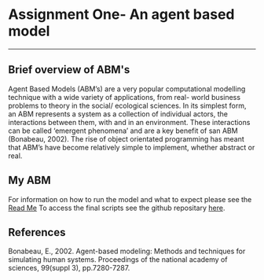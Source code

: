 # Assignment One- An agent based model
---
## Brief overview of ABM's
Agent Based Models (ABM’s) are a very popular computational modelling technique with a wide variety of applications, from real- world business problems to theory in the social/ ecological sciences. In its simplest form, an ABM represents a system as a collection of individual actors, the interactions between them, with and in an environment. These interactions can be called ‘emergent phenomena’ and are a key benefit of san ABM  (Bonabeau, 2002). The rise of object orientated programming has meant that ABM’s have become relatively simple to implement, whether abstract or real. 

## My ABM
For information on how to run the model and what to expect please see the [Read Me](https://github.com/gladyskenyon/Agent-Based-Model/blob/main/README.md)
To access the  final scripts see the github repositary [here](https://github.com/gladyskenyon/Agent-Based-Model). 

## References
Bonabeau, E., 2002. Agent-based modeling: Methods and techniques for simulating human systems. Proceedings of the national academy of sciences, 99(suppl 3), pp.7280-7287. 
